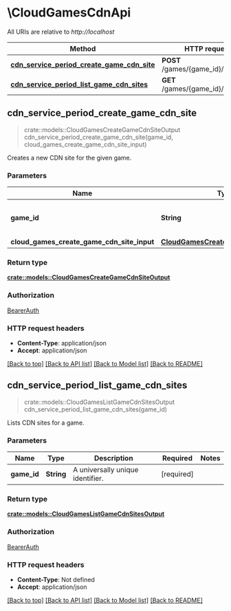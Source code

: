 # \CloudGamesCdnApi

All URIs are relative to *http://localhost*

Method | HTTP request | Description
------------- | ------------- | -------------
[**cdn_service_period_create_game_cdn_site**](CloudGamesCdnApi.md#cdn_service_period_create_game_cdn_site) | **POST** /games/{game_id}/cdn/sites | 
[**cdn_service_period_list_game_cdn_sites**](CloudGamesCdnApi.md#cdn_service_period_list_game_cdn_sites) | **GET** /games/{game_id}/cdn/sites | 



## cdn_service_period_create_game_cdn_site

> crate::models::CloudGamesCreateGameCdnSiteOutput cdn_service_period_create_game_cdn_site(game_id, cloud_games_create_game_cdn_site_input)


Creates a new CDN site for the given game.

### Parameters


Name | Type | Description  | Required | Notes
------------- | ------------- | ------------- | ------------- | -------------
**game_id** | **String** | A universally unique identifier. | [required] |
**cloud_games_create_game_cdn_site_input** | [**CloudGamesCreateGameCdnSiteInput**](CloudGamesCreateGameCdnSiteInput.md) |  | [required] |

### Return type

[**crate::models::CloudGamesCreateGameCdnSiteOutput**](CloudGamesCreateGameCdnSiteOutput.md)

### Authorization

[BearerAuth](../README.md#BearerAuth)

### HTTP request headers

- **Content-Type**: application/json
- **Accept**: application/json

[[Back to top]](#) [[Back to API list]](../README.md#documentation-for-api-endpoints) [[Back to Model list]](../README.md#documentation-for-models) [[Back to README]](../README.md)


## cdn_service_period_list_game_cdn_sites

> crate::models::CloudGamesListGameCdnSitesOutput cdn_service_period_list_game_cdn_sites(game_id)


Lists CDN sites for a game.

### Parameters


Name | Type | Description  | Required | Notes
------------- | ------------- | ------------- | ------------- | -------------
**game_id** | **String** | A universally unique identifier. | [required] |

### Return type

[**crate::models::CloudGamesListGameCdnSitesOutput**](CloudGamesListGameCdnSitesOutput.md)

### Authorization

[BearerAuth](../README.md#BearerAuth)

### HTTP request headers

- **Content-Type**: Not defined
- **Accept**: application/json

[[Back to top]](#) [[Back to API list]](../README.md#documentation-for-api-endpoints) [[Back to Model list]](../README.md#documentation-for-models) [[Back to README]](../README.md)

